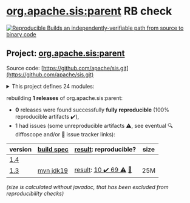[org.apache.sis:parent](https://central.sonatype.com/artifact/org.apache.sis/parent/versions) RB check
=======

[![Reproducible Builds](https://reproducible-builds.org/images/logos/rb.svg) an independently-verifiable path from source to binary code](https://reproducible-builds.org/)

## Project: [org.apache.sis:parent](https://central.sonatype.com/artifact/org.apache.sis/parent/versions)

Source code: [https://github.com/apache/sis.git](https://github.com/apache/sis.git)

<details><summary>This project defines 24 modules:</summary>

* [org.apache.sis.application:sis-console](https://central.sonatype.com/artifact/org.apache.sis.application/sis-console/1.3)
* [org.apache.sis.application:sis-openoffice](https://central.sonatype.com/artifact/org.apache.sis.application/sis-openoffice/1.3)
* [org.apache.sis.cloud:sis-cloud-aws](https://central.sonatype.com/artifact/org.apache.sis.cloud/sis-cloud-aws/1.3)
* [org.apache.sis.core:sis-build-helper](https://central.sonatype.com/artifact/org.apache.sis.core/sis-build-helper/1.3)
* [org.apache.sis.core:sis-feature](https://central.sonatype.com/artifact/org.apache.sis.core/sis-feature/1.3)
* [org.apache.sis.core:sis-metadata](https://central.sonatype.com/artifact/org.apache.sis.core/sis-metadata/1.3)
* [org.apache.sis.core:sis-portrayal](https://central.sonatype.com/artifact/org.apache.sis.core/sis-portrayal/1.3)
* [org.apache.sis.core:sis-referencing](https://central.sonatype.com/artifact/org.apache.sis.core/sis-referencing/1.3)
* [org.apache.sis.core:sis-referencing-by-identifiers](https://central.sonatype.com/artifact/org.apache.sis.core/sis-referencing-by-identifiers/1.3)
* [org.apache.sis.core:sis-utility](https://central.sonatype.com/artifact/org.apache.sis.core/sis-utility/1.3)
* [org.apache.sis.profiles:sis-french-profile](https://central.sonatype.com/artifact/org.apache.sis.profiles/sis-french-profile/1.3)
* [org.apache.sis.profiles:sis-japan-profile](https://central.sonatype.com/artifact/org.apache.sis.profiles/sis-japan-profile/1.3)
* [org.apache.sis.storage:sis-earth-observation](https://central.sonatype.com/artifact/org.apache.sis.storage/sis-earth-observation/1.3)
* [org.apache.sis.storage:sis-geotiff](https://central.sonatype.com/artifact/org.apache.sis.storage/sis-geotiff/1.3)
* [org.apache.sis.storage:sis-netcdf](https://central.sonatype.com/artifact/org.apache.sis.storage/sis-netcdf/1.3)
* [org.apache.sis.storage:sis-sqlstore](https://central.sonatype.com/artifact/org.apache.sis.storage/sis-sqlstore/1.3)
* [org.apache.sis.storage:sis-storage](https://central.sonatype.com/artifact/org.apache.sis.storage/sis-storage/1.3)
* [org.apache.sis.storage:sis-xmlstore](https://central.sonatype.com/artifact/org.apache.sis.storage/sis-xmlstore/1.3)
* [org.apache.sis:application](https://central.sonatype.com/artifact/org.apache.sis/application/1.3)
* [org.apache.sis:cloud](https://central.sonatype.com/artifact/org.apache.sis/cloud/1.3)
* [org.apache.sis:core](https://central.sonatype.com/artifact/org.apache.sis/core/1.3)
* [org.apache.sis:parent](https://central.sonatype.com/artifact/org.apache.sis/parent/1.3)
* [org.apache.sis:profiles](https://central.sonatype.com/artifact/org.apache.sis/profiles/1.3)
* [org.apache.sis:storage](https://central.sonatype.com/artifact/org.apache.sis/storage/1.3)
</details>

rebuilding **1 releases** of org.apache.sis:parent:
- **0** releases were found successfully **fully reproducible** (100% reproducible artifacts :heavy_check_mark:),
- 1 had issues (some unreproducible artifacts :warning:, see eventual :mag: diffoscope and/or :memo: issue tracker links):

| version | [build spec](/BUILDSPEC.md) | [result](https://reproducible-builds.org/docs/jvm/): reproducible? | size |
| -- | --------- | ------ | -- |
| [1.4](https://central.sonatype.com/artifact/org.apache.sis/parent/1.4/pom) | | | |
| [1.3](https://central.sonatype.com/artifact/org.apache.sis/parent/1.3/pom) | [mvn jdk19](parent-1.3.buildspec) | [result](parent-1.3.buildinfo): [10 :heavy_check_mark:  69 :warning:](parent-1.3.buildcompare) [:memo:](https://github.com/apache/sis/pull/36) | 25M |

<i>(size is calculated without javadoc, that has been excluded from reproducibility checks)</i>
